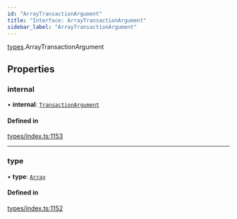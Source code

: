 ```yaml
---
id: "ArrayTransactionArgument"
title: "Interface: ArrayTransactionArgument"
sidebar_label: "ArrayTransactionArgument"
---
```


[types](../../../modules/Types/Types.md).ArrayTransactionArgument

## Properties

### internal

• **internal**: [`TransactionArgument`](../../../modules/Types/Types.md#transactionargument)

#### Defined in

[types/index.ts:1153](https://github.com/PolymeshAssociation/polymesh-sdk/blob/5a778578/src/types/index.ts#L1153)

___

### type

• **type**: [`Array`](../../../enums/Types/TransactionArgumentType/TransactionArgumentType.md#array)

#### Defined in

[types/index.ts:1152](https://github.com/PolymeshAssociation/polymesh-sdk/blob/5a778578/src/types/index.ts#L1152)

